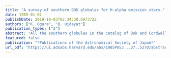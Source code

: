 ```yaml
---
title: "A survey of southern BOK globules for H-alpha emission stars."
date: 1985-01-01
publishDate: 2019-10-03T02:34:30.697372Z
authors: ["K. Ogura", "B. Hidayat"]
publication_types: ["2"]
abstract: "All the southern globules in the catalog of Bok and Cordwell (1973) but one have been surveyed for candidates for T Tau stars using the `51/71`- cm Bosscha Schmidt telescope with an objective prism. A total of six $H_\\alpha$- emission objects, three of which are new, and fifteen suspected ones have been found in the survey area of altogether 3.28 square degrees in and around 24 globules. However, some circumstantial evidence suggests a low possibility of their T Tau nature collectively. The celestial coordinates and rough estimates of the magnitude and color of the stars are derived from the Palomar Sky Survey prints."
featured: false
publication: "*Publications of the Astronomical Society of Japan*"
url_pdf: "https://ui.adsabs.harvard.edu/abs/1985PASJ...37..537O/abstract"
---
```


